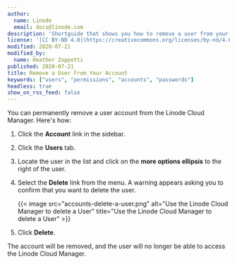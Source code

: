 ```yaml
---
author:
  name: Linode
  email: docs@linode.com
description: 'Shortguide that shows you how to remove a user from your account.'
license: '[CC BY-ND 4.0](https://creativecommons.org/licenses/by-nd/4.0)'
modified: 2020-07-21
modified_by:
  name: Heather Zoppetti
published: 2020-07-21
title: Remove a User From Your Account
keywords: ["users", "permissions", "accounts", "passwords"]
headless: true
show_on_rss_feed: false
---
```


You can permanently remove a user account from the Linode Cloud Manager. Here's how:

1.  Click the **Account** link in the sidebar.
1.  Click the **Users** tab.
1.  Locate the user in the list and click on the **more options ellipsis** to the right of the user.
1.  Select the **Delete** link from the menu. A warning appears asking you to confirm that you want to delete the user.

    {{< image src="accounts-delete-a-user.png" alt="Use the Linode Cloud Manager to delete a User" title="Use the Linode Cloud Manager to delete a User" >}}

1.  Click **Delete**.

The account will be removed, and the user will no longer be able to access the Linode Cloud Manager.
